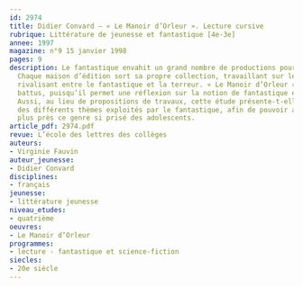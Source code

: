 ```yaml
---
id: 2974
title: Didier Convard – « Le Manoir d’Orleur ». Lecture cursive
rubrique: Littérature de jeunesse et fantastique [4e-3e]
annee: 1997
magazine: n°9 15 janvier 1998
pages: 9
description: Le fantastique envahit un grand nombre de productions pour adolescents.
  Chaque maison d’édition sort sa propre collection, travaillant sur les jaquettes,
  rivalisant entre le fantastique et la terreur. « Le Manoir d’Orleur » sort des sentiers
  battus, puisqu’il permet une réflexion sur la notion de fantastique et de folie.
  Aussi, au lieu de propositions de travaux, cette étude présente-t-elle un panorama
  des différents thèmes exploités par le fantastique, afin de pouvoir approcher de
  plus près ce genre si prisé des adolescents.
article_pdf: 2974.pdf
revue: L’école des lettres des collèges
auteurs:
- Virginie Fauvin
auteur_jeunesse:
- Didier Convard
disciplines:
- français
jeunesse:
- littérature jeunesse
niveau_etudes:
- quatrième
oeuvres:
- Le Manoir d’Orleur
programmes:
- lecture - fantastique et science-fiction
siecles:
- 20e siècle
---
```

